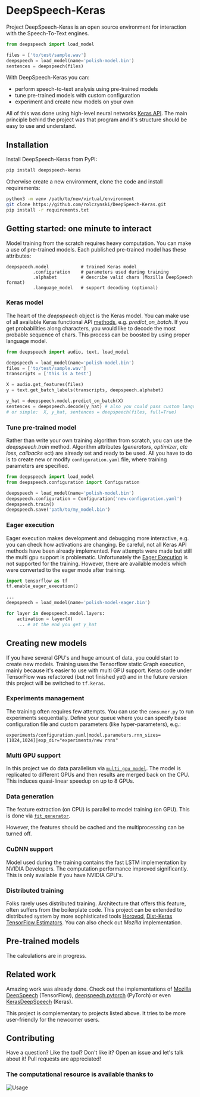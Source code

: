 # DeepSpeech-Keras 

Project DeepSpeech-Keras is an open source environment for interaction with 
the Speech-To-Text engines. 

```python
from deepspeech import load_model

files = ['to/test/sample.wav']
deepspeech = load_model(name='polish-model.bin')
sentences = deepspeech(files)
```

With DeepSpeech-Keras you can:
- perform speech-to-text analysis using pre-trained models
- tune pre-trained models with custom configuration
- experiment and create new models on your own

All of this was done using high-level neural networks [Keras API](https://github.com/keras-team/keras). 
The main principle behind the project was that program and it's structure should be easy to use and understand.

## Installation
Install DeepSpeech-Keras from PyPI:
```bash
pip install deepspeech-keras
```

Otherwise create a new environment, clone the code and install requirements:
```bash
python3 -m venv /path/to/new/virtual/environment
git clone https://github.com/rolczynski/DeepSpeech-Keras.git
pip install -r requirements.txt
```


## Getting started: one minute to interact

Model training from the scratch requires heavy computation. You can make a use 
of pre-trained models. Each published pre-trained model has these attributes:

```
deepspeech.model            # trained Keras model
          .configuration    # parameters used during training
          .alphabet         # describe valid chars (Mozilla DeepSpeech format)
          .language_model   # support decoding (optional)
```


### Keras model
The heart of the  _deepspeech_ object is the Keras model. You can make use of all
available Keras functional API [methods](https://keras.io/models/model/#methods), 
e.g. _predict_on_batch_. If you get probabilities along characters, you would 
like to decode the most probable sequence of chars. This process can be boosted
by using proper language model.

```python
from deepspeech import audio, text, load_model

deepspeech = load_model(name='polish-model.bin')
files = ['to/test/sample.wav']
transcripts = ['this is a test']

X = audio.get_features(files)
y = text.get_batch_labels(transcripts, deepspeech.alphabet)

y_hat = deepspeech.model.predict_on_batch(X)
sentences = deepspeech.decode(y_hat) # also you could pass custom language model
# or simple:  X, y_hat, sentences = deepspeech(files, full=True)
```


### Tune pre-trained model
Rather than write your own training algorithm from scratch, you can use the _deepspeech.train_ method.
Algorithm attributes (_generators_, _optimizer_, _ctc loss_, _callbacks_ ect) are already set and ready to be used.
All you have to do is to create new or modify `configuration.yaml` file, where training parameters are specified.

```python
from deepspeech import load_model
from deepspeech.configuration import Configuration

deepspeech = load_model(name='polish-model.bin')
deepspeech.configuration = Configuration('new-configuration.yaml')
deepspeech.train()
deepspeech.save('path/to/my_model.bin')
```


### Eager execution
Eager execution makes development and debugging more interactive, e.g. you can check how 
activations are changing. Be careful, not all Keras API methods have been already implemented.
Few attempts were made but still the multi gpu support is problematic.
Unfortunately the [Eager Execution](https://www.tensorflow.org/guide/eager) is not supported for the training. 
However, there are available models which were converted to the eager mode after training. 

```python
import tensorflow as tf
tf.enable_eager_execution()

...
deepspeech = load_model(name='polish-model-eager.bin')

for layer in deepspeech.model.layers:
    activation = layer(X)
    ... # at the end you get y_hat
```


## Creating new models
If you have several GPU's and huge amount of data, you could start to create new models.
Training uses the Tensorflow static Graph execution, mainly because it's easier to use with multi 
GPU support. Keras code under TensorFlow was refactored (but not finished yet) 
and in the future version this project will be switched to  `tf.keras`.

### Experiments management
The training often requires few attempts. You can use the `consumer.py` to run experiments 
sequentially. Define your queue where you can specify base configuration file and custom
parameters (like hyper-parameters), e.g.:
```
experiments/configuration.yaml|model.parameters.rnn_sizes=[1024,1024]|exp_dir="experiments/new rnns"
```

### Multi GPU support
In this project we do data parallelism via [`multi_gpu_model`](https://keras.io/utils/#multi_gpu_model).
The model is replicated to different GPUs and then results are merged back on the CPU. This induces 
quasi-linear speedup on up to 8 GPUs. 


### Data generation
The feature extraction (on CPU) is parallel to model training (on GPU). This 
is done via [`fit_generator`](https://keras.io/utils/#fit_generator).

However, the features should be cached and the multiprocessing can be turned off.


### CuDNN support
Model used during the training contains the fast LSTM implementation by 
NVIDIA Developers. The computation performance improved significantly. 
This is only available if you have NVIDIA GPU's.


### Distributed training
Folks rarely uses distributed training. Architecture that offers 
this feature, often suffers from the boilerplate code. This project 
can be extended to distributed system by more sophisticated tools 
[Horovod](https://github.com/uber/horovod), 
[Dist-Keras](https://github.com/cerndb/dist-keras)
[TensorFlow Estimators](https://www.tensorflow.org/api_docs/python/tf/keras/estimator/model_to_estimator).
You can also check out _Mozilla_ implementation.


## Pre-trained models
The calculations are in progress.


## Related work
Amazing work was already done. Check out the implementations of
[Mozilla DeepSpeech](https://github.com/mozilla/DeepSpeech) (TensorFlow), 
[deepspeech.pytorch](https://github.com/SeanNaren/deepspeech.pytorch) (PyTorch) or 
even [KerasDeepSpeech](https://github.com/robmsmt/KerasDeepSpeech) (Keras). 

This project is complementary to projects listed above. It tries to be more
user-friendly for the newcomer users. 


## Contributing
Have a question? Like the tool? Don't like it? Open an issue and let's talk 
about it! Pull requests are appreciated!


### The computational resource is available thanks to
![Usage](http://www.indopolishedu.com/wp-content/uploads/2018/03/polish.png)
